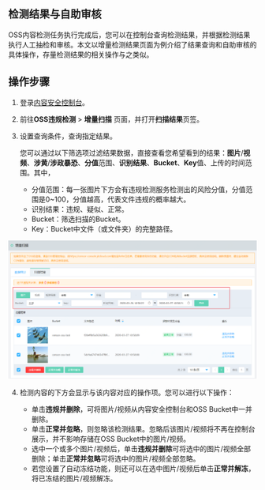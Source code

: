 ## 检测结果与自助审核

OSS内容检测任务执行完成后，您可以在控制台查询检测结果，并根据检测结果执行人工抽检和审核。本文以增量检测结果页面为例介绍了结果查询和自助审核的具体操作，存量检测结果的相关操作与之类似。

## 操作步骤

1. 登录[内容安全控制台](https://censor-console.jdcloud.com/overview)。

2. 前往**OSS违规检测** > **增量扫描** 页面，并打开**扫描结果**页签。

3. 设置查询条件，查询指定结果。

   您可以通过以下筛选项过滤结果数据，直接查看您希望看到的结果：**图片**/**视频**、**涉黄**/**涉政暴恐**、**分值**范围、**识别结果**、**Bucket**、**Key**值、上传的时间范围。其中，

   - 分值范围：每一张图片下方会有违规检测服务检测出的风险分值，分值范围是0~100，分值越高，代表文件违规的概率越大。
   - 识别结果：违规、疑似、正常。
   - Bucket：筛选扫描的Bucket。
   - Key：Bucket中文件（或文件夹）的完整路径。

![image](../../../../../image/Content-Moderation/Operation-Guide/OSS-Violate-Detection/OSS-Self-Help-Audit.PNG)



4. 检测内容的下方会显示与该内容对应的操作项。您可以进行以下操作：

   - 单击**违规并删除**，可将图片/视频从内容安全控制台和OSS Bucket中一并删除。
   - 单击**正常并忽略**，则忽略该检测结果。忽略后该图片/视频将不再在控制台展示，并不影响存储在OSS Bucket中的图片/视频。
   - 选中一个或多个图片/视频后，单击**违规并删除**可将选中的图片/视频全部删除；单击**正常并忽略**可将选中的图片/视频全部忽略。
   - 若您设置了自动冻结功能，则还可以在选中图片/视频后单击**正常并解冻**，将已冻结的图片/视频解冻。

​    